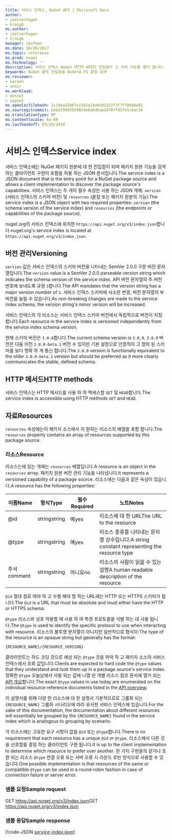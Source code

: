 ```yaml
---
title: 서비스 인덱스, NuGet API | Microsoft Docs
author:
- joelverhagen
- kraigb
ms.author:
- joelverhagen
- kraigb
manager: skofman
ms.date: 10/26/2017
ms.topic: reference
ms.prod: nuget
ms.technology: ''
description: 서비스 인덱스 NuGet HTTP API의 진입점이 고 서버 기능을 열거 합니다.
keywords: NuGet API 진입점을 NuGetA PI 끝점 검색
ms.reviewer:
- karann
- unnir
ms.workload:
- dotnet
- aspnet
ms.openlocfilehash: 1c1dea25067cc582a14a0dd22c2f3f7f70d40a02
ms.sourcegitcommit: beb229893559824e8abd6ab16707fd5fe1c6ac26
ms.translationtype: MT
ms.contentlocale: ko-KR
ms.lasthandoff: 03/28/2018
---
```

# <a name="service-index"></a><span data-ttu-id="dc905-104">서비스 인덱스</span><span class="sxs-lookup"><span data-stu-id="dc905-104">Service index</span></span>

<span data-ttu-id="dc905-105">서비스 인덱스에는 NuGet 패키지 원본에 대 한 진입점이 되며 패키지 원본 기능을 검색 하는 클라이언트 구현이 포함을 허용 하는 JSON 문서입니다.</span><span class="sxs-lookup"><span data-stu-id="dc905-105">The service index is a JSON document that is the entry point for a NuGet package source and allows a client implementation to discover the package source's capabilities.</span></span> <span data-ttu-id="dc905-106">서비스 인덱스는 두 개의 필수 속성만 사용 하는 JSON 개체: `version` (서비스 인덱스의 스키마 버전) 및 `resources` (끝점 또는 패키지 원본의 기능).</span><span class="sxs-lookup"><span data-stu-id="dc905-106">The service index is a JSON object with two required properties: `version` (the schema version of the service index) and `resources`  (the endpoints or capabilities of the package source).</span></span>

<span data-ttu-id="dc905-107">nuget.org의 서비스 인덱스에 위치한 `https://api.nuget.org/v3/index.json`합니다.</span><span class="sxs-lookup"><span data-stu-id="dc905-107">nuget.org's service index is located at `https://api.nuget.org/v3/index.json`.</span></span>

## <a name="versioning"></a><span data-ttu-id="dc905-108">버전 관리</span><span class="sxs-lookup"><span data-stu-id="dc905-108">Versioning</span></span>

<span data-ttu-id="dc905-109">`version` 값은 서비스 인덱스의 스키마 버전을 나타내는 SemVer 2.0.0 구문 버전 문자열입니다.</span><span class="sxs-lookup"><span data-stu-id="dc905-109">The `version` value is a SemVer 2.0.0 parseable version string which indicates the schema version of the service index.</span></span> <span data-ttu-id="dc905-110">API 버전 문자열의 주 버전 번호에 보내도록 규정 `3`합니다.</span><span class="sxs-lookup"><span data-stu-id="dc905-110">The API mandates that the version string has a major version number of `3`.</span></span> <span data-ttu-id="dc905-111">서비스 인덱스 스키마에 사소한 변경, 버전 문자열의 부 버전을 늘릴 수 있습니다.</span><span class="sxs-lookup"><span data-stu-id="dc905-111">As non-breaking changes are made to the service index schema, the version string's minor version will be increased.</span></span>

<span data-ttu-id="dc905-112">서비스 인덱스의 각 리소스는 서비스 인덱스 스키마 버전에서 독립적으로 버전이 지정 합니다.</span><span class="sxs-lookup"><span data-stu-id="dc905-112">Each resource in the service index is versioned independently from the service index schema version.</span></span>

<span data-ttu-id="dc905-113">현재 스키마 버전은 `3.0.0`합니다.</span><span class="sxs-lookup"><span data-stu-id="dc905-113">The current schema version is `3.0.0`.</span></span> <span data-ttu-id="dc905-114">`3.0.0` 버전은 다음 이전 `3.0.0-beta.1` 버전 수 있지만 기본 설정으로 안정적이 고 정의 된 스키마를 보다 명확 하 게 통신 합니다.</span><span class="sxs-lookup"><span data-stu-id="dc905-114">The `3.0.0` version is functionally equivalent to the older `3.0.0-beta.1` version but should be preferred as it more clearly communicates the stable, defined schema.</span></span>

## <a name="http-methods"></a><span data-ttu-id="dc905-115">HTTP 메서드</span><span class="sxs-lookup"><span data-stu-id="dc905-115">HTTP methods</span></span>

<span data-ttu-id="dc905-116">서비스 인덱스는 HTTP 메서드를 사용 하 여 액세스할 `GET` 및 `HEAD`합니다.</span><span class="sxs-lookup"><span data-stu-id="dc905-116">The service index is accessible using HTTP methods `GET` and `HEAD`.</span></span>

## <a name="resources"></a><span data-ttu-id="dc905-117">자료</span><span class="sxs-lookup"><span data-stu-id="dc905-117">Resources</span></span>

<span data-ttu-id="dc905-118">`resources` 속성에는이 패키지 소스에서 지 원하는 리소스의 배열을 포함 합니다.</span><span class="sxs-lookup"><span data-stu-id="dc905-118">The `resources` property contains an array of resources supported by this package source.</span></span>

### <a name="resource"></a><span data-ttu-id="dc905-119">리소스</span><span class="sxs-lookup"><span data-stu-id="dc905-119">Resource</span></span>

<span data-ttu-id="dc905-120">리소스는에 있는 개체는 `resources` 배열입니다.</span><span class="sxs-lookup"><span data-stu-id="dc905-120">A resource is an object in the `resources` array.</span></span> <span data-ttu-id="dc905-121">패키지 원본 버전 관리 기능을 나타냅니다.</span><span class="sxs-lookup"><span data-stu-id="dc905-121">It represents a versioned capability of a package source.</span></span> <span data-ttu-id="dc905-122">리소스에는 다음과 같은 속성이 있습니다.</span><span class="sxs-lookup"><span data-stu-id="dc905-122">A resource has the following properties:</span></span>

<span data-ttu-id="dc905-123">이름</span><span class="sxs-lookup"><span data-stu-id="dc905-123">Name</span></span>          | <span data-ttu-id="dc905-124">형식</span><span class="sxs-lookup"><span data-stu-id="dc905-124">Type</span></span>   | <span data-ttu-id="dc905-125">필수</span><span class="sxs-lookup"><span data-stu-id="dc905-125">Required</span></span> | <span data-ttu-id="dc905-126">노트</span><span class="sxs-lookup"><span data-stu-id="dc905-126">Notes</span></span>
------------- | ------ | -------- | -----
@id           | <span data-ttu-id="dc905-127">string</span><span class="sxs-lookup"><span data-stu-id="dc905-127">string</span></span> | <span data-ttu-id="dc905-128">예</span><span class="sxs-lookup"><span data-stu-id="dc905-128">yes</span></span>      | <span data-ttu-id="dc905-129">리소스에 대 한 URL</span><span class="sxs-lookup"><span data-stu-id="dc905-129">The URL to the resource</span></span>
@type         | <span data-ttu-id="dc905-130">string</span><span class="sxs-lookup"><span data-stu-id="dc905-130">string</span></span> | <span data-ttu-id="dc905-131">예</span><span class="sxs-lookup"><span data-stu-id="dc905-131">yes</span></span>      | <span data-ttu-id="dc905-132">리소스 종류를 나타내는 문자열 상수입니다.</span><span class="sxs-lookup"><span data-stu-id="dc905-132">A string constant representing the resource type</span></span>
<span data-ttu-id="dc905-133">주석</span><span class="sxs-lookup"><span data-stu-id="dc905-133">comment</span></span>       | <span data-ttu-id="dc905-134">string</span><span class="sxs-lookup"><span data-stu-id="dc905-134">string</span></span> | <span data-ttu-id="dc905-135">아니요</span><span class="sxs-lookup"><span data-stu-id="dc905-135">no</span></span>       | <span data-ttu-id="dc905-136">리소스의 사람이 읽을 수 있는 설명</span><span class="sxs-lookup"><span data-stu-id="dc905-136">A human readable description of the resource</span></span>

<span data-ttu-id="dc905-137">`@id` 절대 경로 여야 하 고 수행 해야 할 하는 URL에는 HTTP 또는 HTTPS 스키마가 됩니다.</span><span class="sxs-lookup"><span data-stu-id="dc905-137">The `@id` is a URL that must be absolute and must either have the HTTP or HTTPS schema.</span></span>

<span data-ttu-id="dc905-138">`@type` 리소스와 상호 작용할 때 사용 하 여 특정 프로토콜을 식별 하는 데 사용 됩니다.</span><span class="sxs-lookup"><span data-stu-id="dc905-138">The `@type` is used to identify the specific protocol to use when interacting with resource.</span></span> <span data-ttu-id="dc905-139">리소스의 불투명 문자열이 아니지만 일반적으로 형식이:</span><span class="sxs-lookup"><span data-stu-id="dc905-139">The type of the resource is an opaque string but generally has the format:</span></span>

    {RESOURCE_NAME}/{RESOURCE_VERSION}

<span data-ttu-id="dc905-140">클라이언트는 하드 코딩 것으로 예상 되는 `@type` 것을 파악 하 고 패키지 소스의 서비스 인덱스에서 조회 값입니다.</span><span class="sxs-lookup"><span data-stu-id="dc905-140">Clients are expected to hard code the `@type` values that they understand and look them up in a package source's service index.</span></span> <span data-ttu-id="dc905-141">정확한 `@type` 오늘날에서 사용 되는 값에 나열 된 개별 리소스 참조 문서에 열거 되는 [API 개요](overview.md#resources-and-schema)합니다.</span><span class="sxs-lookup"><span data-stu-id="dc905-141">The exact `@type` values in use today are enumerated on the individual resource reference documents listed in the [API overview](overview.md#resources-and-schema).</span></span>

<span data-ttu-id="dc905-142">이 설명서를 위해 다양 한 리소스에 대 한 설명서 기본적으로로 그룹화 되는 `{RESOURCE_NAME}` 그룹화 시나리오에 따라 유사한 서비스 인덱스에 있습니다.</span><span class="sxs-lookup"><span data-stu-id="dc905-142">For the sake of this documentation, the documentation about different resources will essentially be grouped by the `{RESOURCE_NAME}` found in the service index which is analogous to grouping by scenario.</span></span> 

<span data-ttu-id="dc905-143">각 리소스에는 고유한 요구 사항이 없을 `@id` 또는 `@type`합니다.</span><span class="sxs-lookup"><span data-stu-id="dc905-143">There is no requirement that each resource has a unique `@id` or `@type`.</span></span> <span data-ttu-id="dc905-144">리소스에서 다른 것을 선호할를 결정 하는 클라이언트 구현 됩니다.</span><span class="sxs-lookup"><span data-stu-id="dc905-144">It is up to the client implementation to determine which resource to prefer over another.</span></span> <span data-ttu-id="dc905-145">한 가지 구현을의 같거나 호환 되는 리소스 `@type` 연결 오류 또는 서버 오류 시 라운드 로빈 방식으로 사용할 수 있습니다.</span><span class="sxs-lookup"><span data-stu-id="dc905-145">One possible implementation is that resources of the same or compatible `@type` can be used in a round-robin fashion in case of connection failure or server error.</span></span>

### <a name="sample-request"></a><span data-ttu-id="dc905-146">샘플 요청</span><span class="sxs-lookup"><span data-stu-id="dc905-146">Sample request</span></span>

<span data-ttu-id="dc905-147">GET https://api.nuget.org/v3/index.json</span><span class="sxs-lookup"><span data-stu-id="dc905-147">GET https://api.nuget.org/v3/index.json</span></span>

### <a name="sample-response"></a><span data-ttu-id="dc905-148">샘플 응답</span><span class="sxs-lookup"><span data-stu-id="dc905-148">Sample response</span></span>

[!code-JSON [service-index.json](./_data/service-index.json)]
